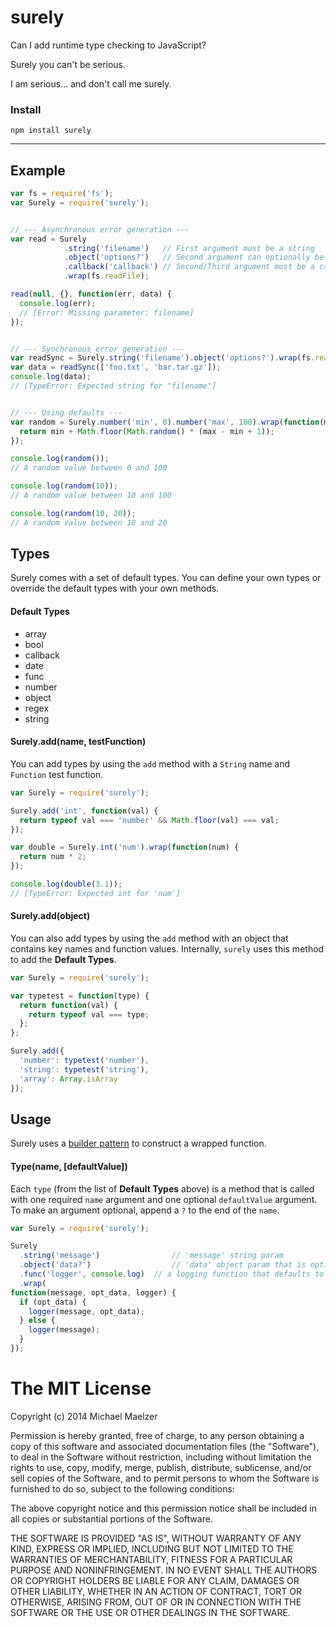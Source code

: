 surely
======

Can I add runtime type checking to JavaScript?  
  
Surely you can't be serious.  
  
I am serious... and don't call me surely.


### Install
```
npm install surely
```  

----------------------------


Example
--------

```javascript
var fs = require('fs');
var Surely = require('surely');


// --- Asynchronous error generation ---
var read = Surely
            .string('filename')   // First argument must be a string
            .object('options?')   // Second argument can optionally be an object
            .callback('callback') // Second/Third argument must be a callback function
            .wrap(fs.readFile);

read(null, {}, function(err, data) {
  console.log(err);
  // [Error: Missing parameter: filename]
});


// --- Synchronous error generation ---
var readSync = Surely.string('filename').object('options?').wrap(fs.readFileSync);
var data = readSync(['foo.txt', 'bar.tar.gz']);
console.log(data);
// [TypeError: Expected string for "filename"]


// --- Using defaults ---
var random = Surely.number('min', 0).number('max', 100).wrap(function(min, max) {
  return min + Math.floor(Math.random() * (max - min + 1));
});

console.log(random());
// A random value between 0 and 100

console.log(random(10));
// A random value between 10 and 100

console.log(random(10, 20));
// A random value between 10 and 20
```


Types
------
Surely comes with a set of default types. You can define your own types or override the default types with your own methods.

#### Default Types
* array
* bool
* callback
* date
* func
* number
* object
* regex
* string

#### Surely.add(name, testFunction)
You can add types by using the `add` method with a `String` name and `Function` test function.
```javascript
var Surely = require('surely');

Surely.add('int', function(val) {
  return typeof val === 'number' && Math.floor(val) === val;
});

var double = Surely.int('num').wrap(function(num) {
  return num * 2;
});

console.log(double(3.1));
// [TypeError: Expected int for 'num']
```

#### Surely.add(object)
You can also add types by using the `add` method with an object that contains key names and function values. Internally, `surely` uses this method to add the **Default Types**.
```javascript
var Surely = require('surely');

var typetest = function(type) {
  return function(val) {
    return typeof val === type;
  };
};

Surely.add({
  'number': typetest('number'),
  'string': typetest('string'),
  'array': Array.isArray
});
```

Usage
-------
Surely uses a [builder pattern](http://addyosmani.com/resources/essentialjsdesignpatterns/book/#builderpatternjquery) to construct a wrapped function.

#### Type(name, [defaultValue])

Each `type` (from the list of **Default Types** above) is a method that is called with one required `name` argument and one optional `defaultValue` argument. To make an argument optional, append a `?` to the end of the `name`.

```javascript
var Surely = require('surely');

Surely
  .string('message')                // 'message' string param
  .object('data?')                  // 'data' object param that is optional
  .func('logger', console.log)  // a logging function that defaults to console.log
  .wrap(
function(message, opt_data, logger) {
  if (opt_data) {
    logger(message, opt_data);
  } else {
    logger(message);
  }
});
```


The MIT License
===============

Copyright (c) 2014 Michael Maelzer

Permission is hereby granted, free of charge, to any person obtaining a copy
of this software and associated documentation files (the "Software"), to deal
in the Software without restriction, including without limitation the rights
to use, copy, modify, merge, publish, distribute, sublicense, and/or sell
copies of the Software, and to permit persons to whom the Software is
furnished to do so, subject to the following conditions:

The above copyright notice and this permission notice shall be included in
all copies or substantial portions of the Software.

THE SOFTWARE IS PROVIDED "AS IS", WITHOUT WARRANTY OF ANY KIND, EXPRESS OR
IMPLIED, INCLUDING BUT NOT LIMITED TO THE WARRANTIES OF MERCHANTABILITY,
FITNESS FOR A PARTICULAR PURPOSE AND NONINFRINGEMENT. IN NO EVENT SHALL THE
AUTHORS OR COPYRIGHT HOLDERS BE LIABLE FOR ANY CLAIM, DAMAGES OR OTHER
LIABILITY, WHETHER IN AN ACTION OF CONTRACT, TORT OR OTHERWISE, ARISING FROM,
OUT OF OR IN CONNECTION WITH THE SOFTWARE OR THE USE OR OTHER DEALINGS IN
THE SOFTWARE.